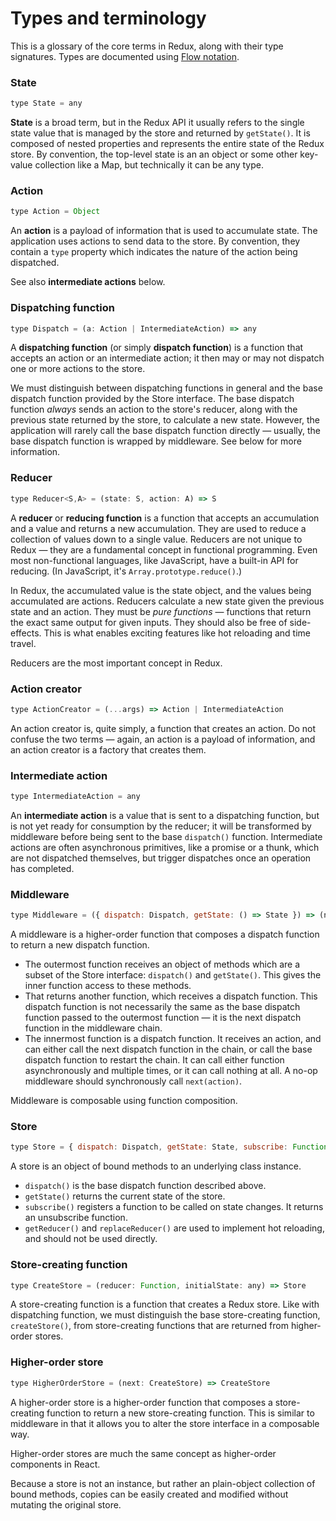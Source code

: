 Types and terminology
=====================

This is a glossary of the core terms in Redux, along with their type signatures. Types are documented using [Flow notation](http://flowtype.org/docs/quick-reference.html#_).

### State

```js
type State = any
```

**State** is a broad term, but in the Redux API it usually refers to the single state value that is managed by the store and returned by `getState()`. It is composed of nested properties and represents the entire state of the Redux store. By convention, the top-level state is an an object or some other key-value collection like a Map, but technically it can be any type.

### Action

```js
type Action = Object
```

An **action** is a payload of information that is used to accumulate state. The application uses actions to send data to the store. By convention, they contain a `type` property which indicates the nature of the action being dispatched.

See also **intermediate actions** below.

### Dispatching function

```js
type Dispatch = (a: Action | IntermediateAction) => any
```

A **dispatching function** (or simply **dispatch function**) is a function that accepts an action or an intermediate action; it then may or may not dispatch one or more actions to the store.

We must distinguish between dispatching functions in general and the base dispatch function provided by the Store interface. The base dispatch function *always* sends an action to the store's reducer, along with the previous state returned by the store, to calculate a new state. However, the application will rarely call the base dispatch function directly — usually, the base dispatch function is wrapped by middleware. See below for more information.

### Reducer

```js
type Reducer<S,A> = (state: S, action: A) => S
```

A **reducer** or **reducing function** is a function that accepts an accumulation and a value and returns a new accumulation. They are used to reduce a collection of values down to a single value. Reducers are not unique to Redux — they are a fundamental concept in functional programming.  Even most non-functional languages, like JavaScript, have a built-in API for reducing. (In JavaScript, it's `Array.prototype.reduce()`.)

In Redux, the accumulated value is the state object, and the values being accumulated are actions. Reducers calculate a new state given the previous state and an action. They must be *pure functions* — functions that return the exact same output for given inputs. They should also be free of side-effects. This is what enables exciting features like hot reloading and time travel.

Reducers are the most important concept in Redux.

### Action creator

```js
type ActionCreator = (...args) => Action | IntermediateAction
```

An action creator is, quite simply, a function that creates an action. Do not confuse the two terms — again, an action is a payload of information, and an action creator is a factory that creates them.

### Intermediate action

```js
type IntermediateAction = any
```

An **intermediate action** is a value that is sent to a dispatching function, but is not yet ready for consumption by the reducer; it will be transformed by middleware before being sent to the base `dispatch()` function. Intermediate actions are often asynchronous primitives, like a promise or a thunk, which are not dispatched themselves, but trigger dispatches once an operation has completed.

### Middleware

```js
type Middleware = ({ dispatch: Dispatch, getState: () => State }) => (next: Dispatch) => Dispatch
```

A middleware is a higher-order function that composes a dispatch function to return a new dispatch function.

- The outermost function receives an object of methods which are a subset of the Store interface: `dispatch()` and `getState()`. This gives the inner function access to these methods.
- That returns another function, which receives a dispatch function. This dispatch function is not necessarily the same as the base dispatch function passed to the outermost function — it is the next dispatch function in the middleware chain.
- The innermost function is a dispatch function. It receives an action, and can either call the next dispatch function in the chain, or call the base dispatch function to restart the chain. It can call either function asynchronously and multiple times, or it can call nothing at all. A no-op middleware should synchronously call `next(action)`.

Middleware is composable using function composition.

### Store

```js
type Store = { dispatch: Dispatch, getState: State, subscribe: Function, getReducer: Reducer, replaceReducer: void }
```

A store is an object of bound methods to an underlying class instance.

- `dispatch()` is the base dispatch function described above.
- `getState()` returns the current state of the store.
- `subscribe()` registers a function to be called on state changes. It returns an unsubscribe function.
- `getReducer()` and `replaceReducer()` are used to implement hot reloading, and should not be used directly.

### Store-creating function

```js
type CreateStore = (reducer: Function, initialState: any) => Store
```

A store-creating function is a function that creates a Redux store. Like with dispatching function, we must distinguish the base store-creating function, `createStore()`, from store-creating functions that are returned from higher-order stores.

### Higher-order store

```js
type HigherOrderStore = (next: CreateStore) => CreateStore
```

A higher-order store is a higher-order function that composes a store-creating function to return a new store-creating function. This is similar to middleware in that it allows you to alter the store interface in a composable way.

Higher-order stores are much the same concept as higher-order components in React.

Because a store is not an instance, but rather an plain-object collection of bound methods, copies can be easily created and modified without mutating the original store.
